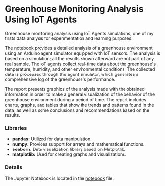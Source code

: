 # **Greenhouse Monitoring Analysis Using IoT Agents**

Greenhouse monitoring analysis using IoT Agents simulations, one of my firsts data analysis for experimentation and learning purposes.

The notebook provides a detailed analysis of a greenhouse environment using an Arduino agent simulator equipped with IoT sensors. The analysis is based on a simulation; all the results shown afterward are not part of any real sample. The IoT agents collect real-time data about the greenhouse's temperature, humidity, and other environmental conditions. The collected data is processed through the agent simulator, which generates a comprehensive log of the greenhouse's performance.

The report presents graphics of the analysis made with the obtained information in order to make a general visualization of the behavior of the greenhouse environment during a period of time. The report includes charts, graphs, and tables that show the trends and patterns found in the data, as well as some conclusions and recommendations based on the results. 

### Libraries

- **pandas:** Utilized for data manipulation.
- **numpy:** Provides support for arrays and mathematical functions.
- **seaborn:** Data visualization library based on Matplotlib.
- **matplotlib:** Used for creating graphs and visualizations.


### Details

The Jupyter Notebook is located in the [notebook](./notebook) file.


